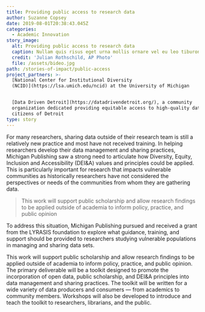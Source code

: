 ```yaml
---
title: Providing public access to research data
author: Suzanne Copsey
date: 2019-08-01T20:38:43.045Z
categories:
  - Academic Innovation
story_image:
  alt: Providing public access to research data
  caption: Nullam quis risus eget urna mollis ornare vel eu leo tiburon
  credit: 'Julian Rothschild, AP Photo'
  file: /assets/bideo.jpg
path: /stories-of-impact/public-access
project_partners: >-
  [National Center for Institutional Diversity
  (NCID)](https://lsa.umich.edu/ncid) at the University of Michigan


  [Data Driven Detroit](https://datadrivendetroit.org/), a community
  organization dedicated providing equitable access to high-quality data to the
  citizens of Detroit
type: story
---
```

For many researchers, sharing data outside of their research team is still a relatively new practice and most have not received training. In helping researchers develop their data management and sharing practices, Michigan Publishing saw a strong need to articulate how Diversity, Equity, Inclusion and Accessibility (DEI&A) values and principles could be applied. This is particularly important for research that impacts vulnerable communities as historically researchers have not considered the perspectives or needs of the communities from whom they are gathering data.

> This work will support public scholarship and allow research findings to be applied outside of academia to inform policy, practice, and public opinion

To address this situation, Michigan Publishing pursued and received a grant from the LYRASIS foundation to explore what guidance,
training, and support should be provided to researchers studying vulnerable populations in managing and sharing data sets.

This work will support public scholarship and allow research findings to be applied outside of academia to inform policy, practice, and public opinion. The primary deliverable will be a toolkit designed to promote the incorporation of open data, public scholarship, and DEI&A principles into data management and sharing practices. The toolkit will be written for a wide variety of data producers and consumers — from academics to  community members. Workshops will also be developed to introduce and teach the toolkit to researchers, librarians, and the public.
